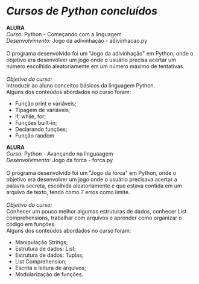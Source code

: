 # *_Cursos de Python concluídos_* <br>
**ALURA** <br>
_Curso:_ Python - Começando com a linguagem <br>
_Desenvolvimento:_ Jogo da adivinhação - adivinhacao.py <br><br>
O programa desenvolvido foi um "Jogo da adivinhação" em Python, onde o objetivo era desenvolver um jogo onde o usuário precisa acertar um número escolhido aleatoriamente em um número máximo de tentativas. 
<br><br>
_Objetivo do curso:_ <br>
Introduzir ao aluno conceitos básicos da linguagem Python. 
<br>
Alguns dos conteúdos abordados no curso foram: 
- Função print e variáveis; 
- Tipagem de variáveis; 
- if, while, for; 
- Funções built-in; 
- Declarando funções; 
- Função random

**ALURA** <br>
_Curso:_ Python - Avançando na linguaagem <br> 
_Desenvolvimento:_ Jogo da forca - forca.py <br><br>
O programa desenvolvido foi um "Jogo da forca" em Python, onde o objetivo era desenvolver um jogo onde o usuário precisava acertar a palavra secreta, escolhida aleatoriamente e que estava contida em um arquivo de texto, tendo como 7 erros como limite. 
<br><br>
_Objetivo do curso:_ <br>
Conhecer um pouco melhor algumas estruturas de dados, conhecer List comprehensions, trabalhar com arquivos e aprender como organizar o código em funções. 
<br>
Alguns dos conteúdos abordados no curso foram: 
- Manipulação Strings; 
- Estrutura de dados: List; 
- Estrutura de dados: Tuplas;
- List Comprehension;
- Escrita e leitura de arquivos; 
-  Modularização de funções. 



